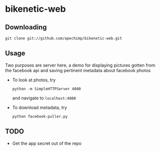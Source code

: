 bikenetic-web
=============

Downloading
-----------

    git clone git://github.com/apechimp/bikenetic-web.git
    
Usage
-----

Two purposes are server here, a demo for displaying pictures gotten from the facebook api and saving pertinent metadata
about facebook photos

* To look at photos, try

    ```
    python -m SimpleHTTPServer 4000
    ```

  and navigate to ```localhost:4000```

* To download metadata, try

    ```
    python facebook-puller.py  
    ```


TODO
----

* Get the app secret out of the repo
